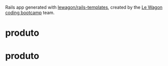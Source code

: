 Rails app generated with [lewagon/rails-templates](https://github.com/lewagon/rails-templates), created by the [Le Wagon coding bootcamp](https://www.lewagon.com) team.
# produto
# produto
